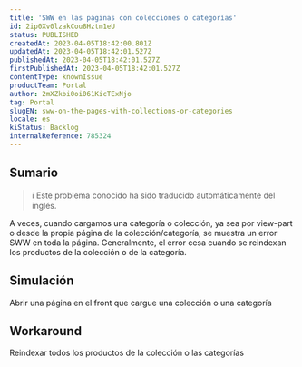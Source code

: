 ```yaml
---
title: 'SWW en las páginas con colecciones o categorías'
id: 2ip0Xv0lzakCou8Hztm1eU
status: PUBLISHED
createdAt: 2023-04-05T18:42:00.801Z
updatedAt: 2023-04-05T18:42:01.527Z
publishedAt: 2023-04-05T18:42:01.527Z
firstPublishedAt: 2023-04-05T18:42:01.527Z
contentType: knownIssue
productTeam: Portal
author: 2mXZkbi0oi061KicTExNjo
tag: Portal
slugEN: sww-on-the-pages-with-collections-or-categories
locale: es
kiStatus: Backlog
internalReference: 785324
---
```


## Sumario

>ℹ️ Este problema conocido ha sido traducido automáticamente del inglés.


A veces, cuando cargamos una categoría o colección, ya sea por view-part o desde la propia página de la colección/categoría, se muestra un error SWW en toda la página.
Generalmente, el error cesa cuando se reindexan los productos de la colección o de la categoría.


##

## Simulación


Abrir una página en el front que cargue una colección o una categoría



## Workaround


Reindexar todos los productos de la colección o las categorías





